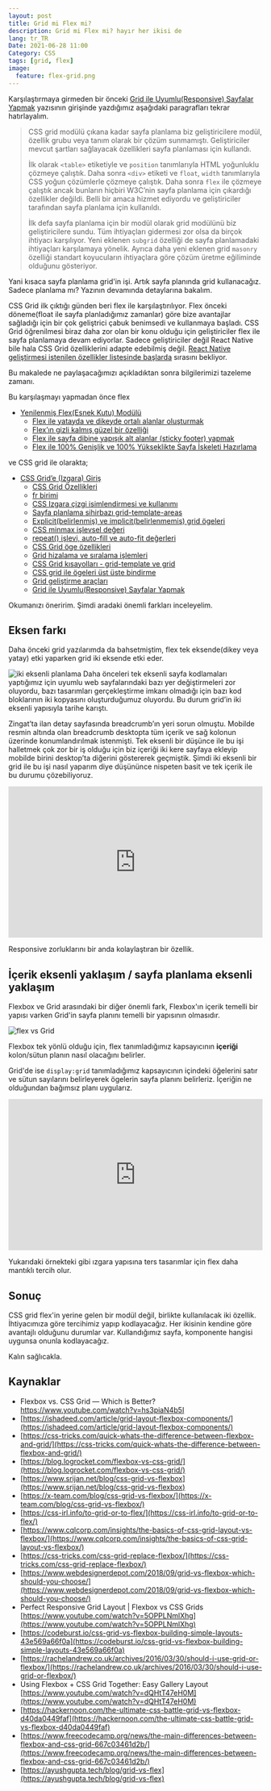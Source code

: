 ```yaml
---
layout: post
title: Grid mi Flex mi?
description: Grid mi Flex mi? hayır her ikisi de
lang: tr_TR
Date: 2021-06-28 11:00
Category: CSS
tags: [grid, flex]
image:
  feature: flex-grid.png
---
```


Karşılaştırmaya girmeden bir önceki [Grid ile Uyumlu(Responsive) Sayfalar Yapmak](https://fatihhayrioglu.com/grid-ve-uyumlu-responsive-sayfalar-yapmak/ "Grid ile Uyumlu(Responsive) Sayfalar Yapmak") yazısının girişinde yazdığımız aşağıdaki paragrafları tekrar hatırlayalım.

> CSS grid modülü çıkana kadar sayfa planlama biz geliştiricilere modül, özellik grubu veya tanım olarak bir çözüm sunmamıştı. Geliştiriciler mevcut şartları sağlayacak özellikleri sayfa planlaması için kullandı.
> 
> İlk olarak `<table>` etiketiyle ve `position` tanımlarıyla HTML yoğunluklu çözmeye çalıştık. Daha sonra `<div>` etiketi ve `float`, `width` tanımlarıyla CSS yoğun çözümlerle çözmeye çalıştık. Daha sonra `flex` ile çözmeye çalıştık ancak bunların hiçbiri W3C’nin sayfa planlama için çıkardığı özellikler değildi. Belli bir amaca hizmet ediyordu ve geliştiriciler tarafından sayfa planlama için kullanıldı.
> 
> İlk defa sayfa planlama için bir modül olarak grid modülünü biz geliştiricilere sundu. Tüm ihtiyaçları gidermesi zor olsa da birçok ihtiyacı karşılıyor. Yeni eklenen `subgrid` özelliği de sayfa planlamadaki ihtiyaçları karşılamaya yönelik. Ayrıca daha yeni eklenen grid `masonry` özelliği standart koyucuların ihtiyaçlara göre çözüm üretme eğiliminde olduğunu gösteriyor.

Yani kısaca sayfa planlama grid'in işi. Artık sayfa planında grid kullanacağız. Sadece planlama mı? Yazının devamında detaylarına bakalım.

CSS Grid ilk çıktığı günden beri flex ile karşılaştırılıyor. Flex önceki döneme(float ile sayfa planladığımız zamanlar) göre bize avantajlar sağladığı için bir çok geliştrici çabuk benimsedi ve kullanmaya başladı. CSS Grid öğrenilmesi biraz daha zor olan bir konu olduğu için geliştiriciler flex ile sayfa planlamaya devam ediyorlar. Sadece geliştiriciler değil React Native bile hala CSS Grid özelliklerini adapte edebilmiş değil. [React Native geliştirmesi istenilen özellikler listesinde başlarda](https://react-native.canny.io/feature-requests/p/css-grid-layout-supporting) sırasını bekliyor. 

Bu makalede ne paylaşacağımızı açıkladıktan sonra bilgilerimizi tazeleme zamanı.

Bu karşılaşmayı yapmadan önce flex 

-   [Yenilenmiş Flex(Esnek Kutu) Modülü](https://fatihhayrioglu.com/yenilenmis-flex-modulu/)
    -   [Flex ile yatayda ve dikeyde ortalı alanlar oluşturmak](https://fatihhayrioglu.com/flex-ile-yatayda-ve-dikeyde-ortali-alanlar-olusturmak/)
    -   [Flex’ın gizli kalmış güzel bir özelliği](https://fatihhayrioglu.com/flexin-gizli-kalmis-guzel-bir-ozelligi/)
    -   [Flex ile sayfa dibine yapışık alt alanlar (sticky footer) yapmak](https://fatihhayrioglu.com/flex-ile-sayfa-dibine-yapisik-alt-alanlar-sticky-footer-yapmak/)
    -   [Flex ile 100% Genişlik ve 100% Yükseklikte Sayfa İskeleti Hazırlama](https://fatihhayrioglu.com/flex-ile-100-genislik-ve-100-yukseklite-sayfa-iskeleti-hazirlama/)

ve CSS grid ile olarakta;

-   [CSS Grid’e (Izgara) Giriş](https://fatihhayrioglu.com/css-grid-giris/)
    -   [CSS Grid Özellikleri](https://fatihhayrioglu.com/css-grid-ozellikleri/)
    -   [fr birimi](https://fatihhayrioglu.com/fr-birimi/)
    -   [CSS Izgara çizgi isimlendirmesi ve kullanımı](https://fatihhayrioglu.com/css-izgara-cizgi-isimlendirmesi-ve-kullanimi/)
    -   [Sayfa planlama sihirbazı grid-template-areas](https://fatihhayrioglu.com/sayfa-planlama-sihirbazi-grid-template-areas/ "Sayfa planlama sihirbazı grid-template-areas")
    -   [Explicit(belirlenmiş) ve implicit(belirlenmemiş) grid ögeleri](https://fatihhayrioglu.com/explicit-belirlenmis-ve-implicit-belirlenmemis-grid-ogeleri/)
    -   [CSS minmax işlevsel değeri](https://fatihhayrioglu.com/css-minmax-islevsel-degeri/)
    -   [repeat() işlevi, auto-fill ve auto-fit değerleri](https://fatihhayrioglu.com/repeat-islevi-auto-fill-ve-auto-fit-degerleri/)
    -   [CSS Grid öge özellikleri](https://fatihhayrioglu.com/css-grid-oge-ozellikleri/)
    -   [Grid hizalama ve sıralama işlemleri](https://fatihhayrioglu.com/grid-hizalama-ve-siralama-islemleri/)
    -   [CSS Grid kısayolları - grid-template ve grid](https://fatihhayrioglu.com/css-grid-kisayollari-grid-template-ve-grid/)
    -   [CSS grid ile ögeleri üst üste bindirme](https://fatihhayrioglu.com/css-grid-ile-ogeleri-ust-uste-bindirme/)
    -   [Grid geliştirme araçları](https://fatihhayrioglu.com/grid-gelistirme-araclari/)
    -   [Grid ile Uyumlu(Responsive) Sayfalar Yapmak](https://fatihhayrioglu.com/grid-ve-uyumlu-responsive-sayfalar-yapmak/)

Okumanızı öneririm. Şimdi aradaki önemli farkları inceleyelim.

## Eksen farkı

Daha önceki grid yazılarımda da bahsetmiştim, flex tek eksende(dikey veya yatay) etki yaparken grid iki eksende etki eder. 

![iki eksenli planlama](https://fatihhayrioglu.com/images/iki-eksenli.png)
Daha önceleri tek eksenli sayfa kodlamaları yaptığımız için uyumlu web sayfalarındaki bazı yer değiştirmeleri zor oluyordu, bazı tasarımları gerçekleştirme imkanı olmadığı için bazı kod bloklarının iki kopyasını oluşturduğumuz oluyordu. Bu durum grid’in iki eksenli yapısıyla tarihe karıştı.

Zingat’ta ilan detay sayfasında breadcrumb’ın yeri sorun olmuştu. Mobilde resmin altında olan breadcrumb desktopta tüm içerik ve sağ kolonun üzerinde konumlandırılmak istenmişti. Tek eksenli bir düşünce ile bu işi halletmek çok zor bir iş olduğu için biz içeriği iki kere sayfaya ekleyip mobilde birini desktop’ta diğerini göstererek geçmiştik. Şimdi iki eksenli bir grid ile bu işi nasıl yaparım diye düşününce nispeten basit ve tek içerik ile bu durumu çözebiliyoruz.

<iframe height="300" style="width: 100%;" scrolling="no" title="LYpexOm" src="https://codepen.io/fatihhayri/embed/LYpexOm?height=300&theme-id=13521&default-tab=css,result" frameborder="no" loading="lazy" allowtransparency="true" allowfullscreen="true">
</iframe>

Responsive zorluklarını bir anda kolaylaştıran bir özellik.

## İçerik eksenli yaklaşım / sayfa planlama eksenli yaklaşım

Flexbox ve Grid arasındaki bir diğer önemli fark, Flexbox'ın içerik temelli bir yapısı varken Grid'in sayfa planını temelli bir yapısının olmasıdır. 

![flex vs Grid](https://fatihhayrioglu.com/images/flex-grid.png)

Flexbox tek yönlü olduğu için, flex tanımladığımız kapsayıcının **içeriği** kolon/sütun planın nasıl olacağını belirler. 

Grid'de ise `display:grid`  tanımladığımız kapsayıcının içindeki öğelerini satır ve sütun sayılarını belirleyerek ögelerin sayfa planını belirleriz. İçeriğin ne olduğundan bağımsız planı uygularız.

<iframe height="300" style="width: 100%;" scrolling="no" title="flex reverse" src="https://codepen.io/fatihhayri/embed/VwpYzLv?height=300&theme-id=13521&default-tab=html,result" frameborder="no" loading="lazy" allowtransparency="true" allowfullscreen="true">
</iframe>

Yukarıdaki örnekteki gibi ızgara yapısına ters tasarımlar için flex daha mantıklı tercih olur.

## Sonuç

CSS grid flex'in yerine gelen bir modül değil, birlikte kullanılacak iki özellik. İhtiyacımıza göre tercihimiz yapıp kodlayacağız. Her ikisinin kendine göre avantajlı olduğunu durumlar var. Kullandığımız sayfa, komponente hangisi uygunsa onunla kodlayacağız.

Kalın sağlıcakla.


## Kaynaklar

 - Flexbox vs. CSS Grid — Which is Better? https://www.youtube.com/watch?v=hs3piaN4b5I
 - [https://ishadeed.com/article/grid-layout-flexbox-components/](https://ishadeed.com/article/grid-layout-flexbox-components/)
 - [https://css-tricks.com/quick-whats-the-difference-between-flexbox-and-grid/](https://css-tricks.com/quick-whats-the-difference-between-flexbox-and-grid/)
 - [https://blog.logrocket.com/flexbox-vs-css-grid/](https://blog.logrocket.com/flexbox-vs-css-grid/)
 - [https://www.srijan.net/blog/css-grid-vs-flexbox](https://www.srijan.net/blog/css-grid-vs-flexbox)
 - [https://x-team.com/blog/css-grid-vs-flexbox/](https://x-team.com/blog/css-grid-vs-flexbox/)
 - [https://css-irl.info/to-grid-or-to-flex/](https://css-irl.info/to-grid-or-to-flex/)
 - [https://www.cqlcorp.com/insights/the-basics-of-css-grid-layout-vs-flexbox/](https://www.cqlcorp.com/insights/the-basics-of-css-grid-layout-vs-flexbox/)
 - [https://css-tricks.com/css-grid-replace-flexbox/](https://css-tricks.com/css-grid-replace-flexbox/)
 - [https://www.webdesignerdepot.com/2018/09/grid-vs-flexbox-which-should-you-choose/](https://www.webdesignerdepot.com/2018/09/grid-vs-flexbox-which-should-you-choose/)
 - Perfect Responsive Grid Layout | Flexbox vs CSS Grids [https://www.youtube.com/watch?v=5OPPLNmlXhg](https://www.youtube.com/watch?v=5OPPLNmlXhg)
 - [https://codeburst.io/css-grid-vs-flexbox-building-simple-layouts-43e569a66f0a](https://codeburst.io/css-grid-vs-flexbox-building-simple-layouts-43e569a66f0a)
 - [https://rachelandrew.co.uk/archives/2016/03/30/should-i-use-grid-or-flexbox/](https://rachelandrew.co.uk/archives/2016/03/30/should-i-use-grid-or-flexbox/)
 - Using Flexbox + CSS Grid Together: Easy Gallery Layout [https://www.youtube.com/watch?v=dQHtT47eH0M](https://www.youtube.com/watch?v=dQHtT47eH0M)
 - [https://hackernoon.com/the-ultimate-css-battle-grid-vs-flexbox-d40da0449faf](https://hackernoon.com/the-ultimate-css-battle-grid-vs-flexbox-d40da0449faf)
 - [https://www.freecodecamp.org/news/the-main-differences-between-flexbox-and-css-grid-667c03461d2b/](https://www.freecodecamp.org/news/the-main-differences-between-flexbox-and-css-grid-667c03461d2b/)
 - [https://ayushgupta.tech/blog/grid-vs-flex](https://ayushgupta.tech/blog/grid-vs-flex)
